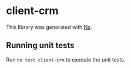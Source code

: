 # client-crm

This library was generated with [Nx](https://nx.dev).

## Running unit tests

Run `nx test client-crm` to execute the unit tests.
